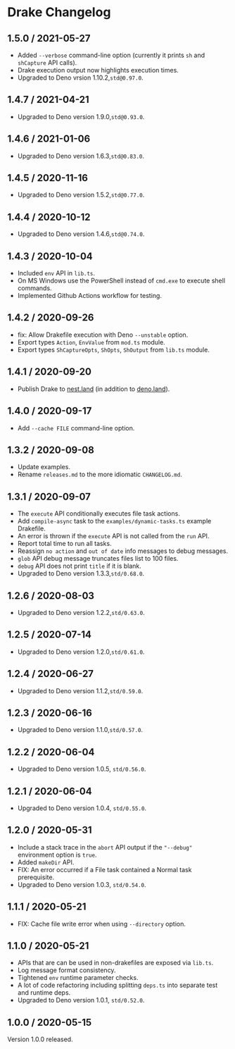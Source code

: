 # Drake Changelog

## 1.5.0 / 2021-05-27

- Added `--verbose` command-line option (currently it prints `sh` and
  `shCapture` API calls).
- Drake execution output now highlights execution times.
- Upgraded to Deno vrsion 1.10.2,`std@0.97.0`.

## 1.4.7 / 2021-04-21

- Upgraded to Deno version 1.9.0,`std@0.93.0`.

## 1.4.6 / 2021-01-06

- Upgraded to Deno version 1.6.3,`std@0.83.0`.

## 1.4.5 / 2020-11-16

- Upgraded to Deno version 1.5.2,`std@0.77.0`.

## 1.4.4 / 2020-10-12

- Upgraded to Deno version 1.4.6,`std@0.74.0`.

## 1.4.3 / 2020-10-04

- Included `env` API in `lib.ts`.
- On MS Windows use the PowerShell instead of `cmd.exe` to execute shell
  commands.
- Implemented Github Actions workflow for testing.

## 1.4.2 / 2020-09-26

- fix: Allow Drakefile execution with Deno `--unstable` option.
- Export types `Action`, `EnvValue` from `mod.ts` module.
- Export types `ShCaptureOpts`, `ShOpts`, `ShOutput` from `lib.ts` module.

## 1.4.1 / 2020-09-20

- Publish Drake to [nest.land](https://nest.land/package/drake) (in addition to
  [deno.land](https://deno.land/x/drake)).

## 1.4.0 / 2020-09-17

- Add `--cache FILE` command-line option.

## 1.3.2 / 2020-09-08

- Update examples.
- Rename `releases.md` to the more idiomatic `CHANGELOG.md`.

## 1.3.1 / 2020-09-07

- The `execute` API conditionally executes file task actions.
- Add `compile-async` task to the `examples/dynamic-tasks.ts` example Drakefile.
- An error is thrown if the `execute` API is not called from the `run` API.
- Report total time to run all tasks.
- Reassign `no action` and `out of date` info messages to debug messages.
- `glob` API debug message truncates files list to 100 files.
- `debug` API does not print `title` if it is blank.
- Upgraded to Deno version 1.3.3,`std/0.68.0`.

## 1.2.6 / 2020-08-03

- Upgraded to Deno version 1.2.2,`std/0.63.0`.

## 1.2.5 / 2020-07-14

- Upgraded to Deno version 1.2.0,`std/0.61.0`.

## 1.2.4 / 2020-06-27

- Upgraded to Deno version 1.1.2,`std/0.59.0`.

## 1.2.3 / 2020-06-16

- Upgraded to Deno version 1.1.0,`std/0.57.0`.

## 1.2.2 / 2020-06-04

- Upgraded to Deno version 1.0.5, `std/0.56.0`.

## 1.2.1 / 2020-06-04

- Upgraded to Deno version 1.0.4, `std/0.55.0`.

## 1.2.0 / 2020-05-31

- Include a stack trace in the `abort` API output if the `"--debug"` environment
  option is `true`.
- Added `makeDir` API.
- FIX: An error occurred if a File task contained a Normal task prerequisite.
- Upgraded to Deno version 1.0.3, `std/0.54.0`.

## 1.1.1 / 2020-05-21

- FIX: Cache file write error when using `--directory` option.

## 1.1.0 / 2020-05-21

- APIs that are can be used in non-drakefiles are exposed via `lib.ts`.
- Log message format consistency.
- Tightened `env` runtime parameter checks.
- A lot of code refactoring including splitting `deps.ts` into separate test and
  runtime deps.
- Upgraded to Deno version 1.0.1, `std/0.52.0`.

## 1.0.0 / 2020-05-15

Version 1.0.0 released.
